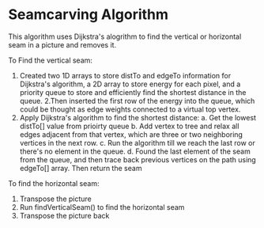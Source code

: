 # Seamcarving Algorithm 

This algorithm uses Dijkstra's alogrithm to find the vertical or horizontal seam in a picture and removes it.

To Find the vertical seam:
  1. Created two 1D arrays to store distTo and edgeTo information for
  Dijkstra's algorithm, a 2D array to store energy for each pixel, and a
  priority queue to store and efficiently find the shortest distance
  in the queue. 
  2.Then inserted the first row of the energy into the queue, 
  which could be thought as edge weights connected to a virtual top vertex.
  3. Apply Dijkstra's algorithm to find the shortest distance:
          a. Get the lowest distTo[] value from prioirty queue
          b. Add vertex to tree and relax all edges adjacent from that vertex,
             which are three or two neighboring vertices in the next row.
          c. Run the algorithm till we reach the last row or there's no element in the queue.
          d. Found the last element of the seam from the queue, and then trace back 
             previous vertices on the path using edgeTo[] array. Then return the seam

  To find the horizontal seam:
  1. Transpose the picture
  2. Run findVerticalSeam() to find the horizontal seam
  3. Transpose the picture back

